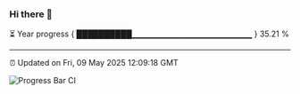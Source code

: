 ### Hi there 👋

⏳ Year progress { ██████████▁▁▁▁▁▁▁▁▁▁▁▁▁▁▁▁▁▁▁▁ } 35.21 %

---

⏰ Updated on Fri, 09 May 2025 12:09:18 GMT

![Progress Bar CI](https://github.com/liununu/liununu/workflows/Progress%20Bar%20CI/badge.svg)
